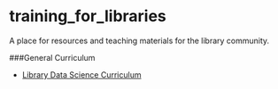 training_for_libraries
======================

A place for resources and teaching materials for the library community.

###General Curriculum
* [Library Data Science Curriculum](http://altbibl.io/dst4l/)